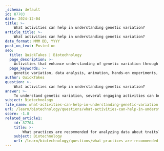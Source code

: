 ```yaml
---
_schema: default
id: 87703
date: 2024-12-04
title: >-
    What activities can help in understanding genetic variation?
article_title: >-
    What activities can help in understanding genetic variation?
date_format: MMM DD, YYYY
post_on_text: Posted on
seo:
  title: QuickTakes | Biotechnology
  page_description: >-
    Activities that enhance understanding of genetic variation through data analysis, hands-on experiments, simulations, and critical thinking exercises.
  page_keywords: >-
    genetic variation, data analysis, animation, hands-on experiments, population genetics, inheritance patterns, family observations, critical thinking essays, interactive learning, case studies
author: QuickTakes
question: >-
    What activities can help in understanding genetic variation?
answer: >-
    To understand genetic variation, several engaging activities can be implemented, which can enhance both theoretical knowledge and practical skills. Here are some activities that can help in this area:\n\n1. **Data Analysis Activities**: Students can analyze data on genetic variation, focusing on similarities and differences among individuals. This activity encourages critical thinking and helps students understand the concepts of genetic variation within and between populations.\n\n2. **Reproduction and Variation Exploration**: An animated slideshow can be used to illustrate the two primary sources of genetic variation: recombination (gene shuffling) and mutation. This can be complemented with a "Make-a-Model" activity where students create models of asexual and sexual reproduction, highlighting how these processes contribute to genetic variation.\n\n3. **Hands-On Experiments**: Engaging in hands-on science experiments related to inheritance, DNA, and genetic variation can provide a practical understanding of these concepts. For example, simple experiments can be designed for elementary school students to explore genetic traits.\n\n4. **Toothpick Fish Simulation**: This activity teaches population genetics and the effect of environmental factors on genetic variation. Students can simulate fish populations and observe how traits are distributed and influenced by environmental changes.\n\n5. **Family Genetic Variation Observations**: Through group activities and class discussions, students can observe genetic variation within biological families. This can lead to initial models of what might cause genetic variation, fostering a deeper understanding of inheritance patterns.\n\n6. **Critical Thinking Essays**: After exploring the concepts of genetic variation, students can be tasked with writing essays that reflect their understanding. This formative assessment can help consolidate their learning and encourage them to articulate their thoughts on genetic variation.\n\n7. **Interactive Learning Tools**: Utilizing interactive resources, such as those provided by The Jackson Laboratory Genomic Education division, can offer comprehensive insights into genetic variation and its molecular basis. These tools often include lessons and hands-on laboratory protocols.\n\n8. **Case Studies and Real-World Examples**: Discussing case studies that illustrate genetic variation, such as the impact of societal structures on genetic diversity, can provide context and relevance to the topic.\n\nBy incorporating these activities into educational settings, students can gain a multifaceted understanding of genetic variation, its mechanisms, and its implications in biology and beyond.
subject: Biotechnology
file_name: what-activities-can-help-in-understanding-genetic-variation.md
url: /learn/biotechnology/questions/what-activities-can-help-in-understanding-genetic-variation
score: -1.0
related_article1:
    id: 87704
    title: >-
        What practices are recommended for analyzing data about traits?
    subject: Biotechnology
    url: /learn/biotechnology/questions/what-practices-are-recommended-for-analyzing-data-about-traits
---
```


&nbsp;